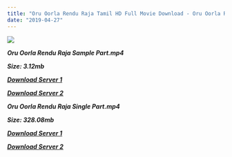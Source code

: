 ```yaml
---
title: "Oru Oorla Rendu Raja Tamil HD Full Movie Download - Oru Oorla Rendu Raja Tamil HD Movie Download"
date: "2019-04-27"
---
```


![](https://images.moviebuff.com/28f6fa1e-5369-47c0-89e3-b2e610d6b716?w=1000)

**_Oru Oorla Rendu Raja Sample Part.mp4_**

**_Size: 3.12mb_**

**_[Download Server 1](http://dl2.tamilsrcg.xyz/load/2014/Oru{2c088f659142c0283fde3b45bf50b63be20aae7f704a2f0bf67686df6392cb2e}20Oorla{2c088f659142c0283fde3b45bf50b63be20aae7f704a2f0bf67686df6392cb2e}20Rendu{2c088f659142c0283fde3b45bf50b63be20aae7f704a2f0bf67686df6392cb2e}20Raja/Oru{2c088f659142c0283fde3b45bf50b63be20aae7f704a2f0bf67686df6392cb2e}20Oorla{2c088f659142c0283fde3b45bf50b63be20aae7f704a2f0bf67686df6392cb2e}20Rendu{2c088f659142c0283fde3b45bf50b63be20aae7f704a2f0bf67686df6392cb2e}20Raja{2c088f659142c0283fde3b45bf50b63be20aae7f704a2f0bf67686df6392cb2e}20(2014){2c088f659142c0283fde3b45bf50b63be20aae7f704a2f0bf67686df6392cb2e}20Dvdrip{2c088f659142c0283fde3b45bf50b63be20aae7f704a2f0bf67686df6392cb2e}20Hd{2c088f659142c0283fde3b45bf50b63be20aae7f704a2f0bf67686df6392cb2e}20Sample.mp4)_**

**_[Download Server 2](http://dl2.tamilsrcg.xyz/load/2014/Oru{2c088f659142c0283fde3b45bf50b63be20aae7f704a2f0bf67686df6392cb2e}20Oorla{2c088f659142c0283fde3b45bf50b63be20aae7f704a2f0bf67686df6392cb2e}20Rendu{2c088f659142c0283fde3b45bf50b63be20aae7f704a2f0bf67686df6392cb2e}20Raja/Oru{2c088f659142c0283fde3b45bf50b63be20aae7f704a2f0bf67686df6392cb2e}20Oorla{2c088f659142c0283fde3b45bf50b63be20aae7f704a2f0bf67686df6392cb2e}20Rendu{2c088f659142c0283fde3b45bf50b63be20aae7f704a2f0bf67686df6392cb2e}20Raja{2c088f659142c0283fde3b45bf50b63be20aae7f704a2f0bf67686df6392cb2e}20(2014){2c088f659142c0283fde3b45bf50b63be20aae7f704a2f0bf67686df6392cb2e}20Dvdrip{2c088f659142c0283fde3b45bf50b63be20aae7f704a2f0bf67686df6392cb2e}20Hd{2c088f659142c0283fde3b45bf50b63be20aae7f704a2f0bf67686df6392cb2e}20Sample.mp4)_**

**_Oru Oorla Rendu Raja Single Part.mp4_**

**_Size: 328.08mb_**

**_[Download Server 1](http://dl2.tamilsrcg.xyz/load/2014/Oru{2c088f659142c0283fde3b45bf50b63be20aae7f704a2f0bf67686df6392cb2e}20Oorla{2c088f659142c0283fde3b45bf50b63be20aae7f704a2f0bf67686df6392cb2e}20Rendu{2c088f659142c0283fde3b45bf50b63be20aae7f704a2f0bf67686df6392cb2e}20Raja/Oru{2c088f659142c0283fde3b45bf50b63be20aae7f704a2f0bf67686df6392cb2e}20Oorla{2c088f659142c0283fde3b45bf50b63be20aae7f704a2f0bf67686df6392cb2e}20Rendu{2c088f659142c0283fde3b45bf50b63be20aae7f704a2f0bf67686df6392cb2e}20Raja{2c088f659142c0283fde3b45bf50b63be20aae7f704a2f0bf67686df6392cb2e}20(2014){2c088f659142c0283fde3b45bf50b63be20aae7f704a2f0bf67686df6392cb2e}20Dvdrip{2c088f659142c0283fde3b45bf50b63be20aae7f704a2f0bf67686df6392cb2e}20HD.mp4)_**

**_[Download Server 2](http://dl2.tamilsrcg.xyz/load/2014/Oru{2c088f659142c0283fde3b45bf50b63be20aae7f704a2f0bf67686df6392cb2e}20Oorla{2c088f659142c0283fde3b45bf50b63be20aae7f704a2f0bf67686df6392cb2e}20Rendu{2c088f659142c0283fde3b45bf50b63be20aae7f704a2f0bf67686df6392cb2e}20Raja/Oru{2c088f659142c0283fde3b45bf50b63be20aae7f704a2f0bf67686df6392cb2e}20Oorla{2c088f659142c0283fde3b45bf50b63be20aae7f704a2f0bf67686df6392cb2e}20Rendu{2c088f659142c0283fde3b45bf50b63be20aae7f704a2f0bf67686df6392cb2e}20Raja{2c088f659142c0283fde3b45bf50b63be20aae7f704a2f0bf67686df6392cb2e}20(2014){2c088f659142c0283fde3b45bf50b63be20aae7f704a2f0bf67686df6392cb2e}20Dvdrip{2c088f659142c0283fde3b45bf50b63be20aae7f704a2f0bf67686df6392cb2e}20HD.mp4)_**
